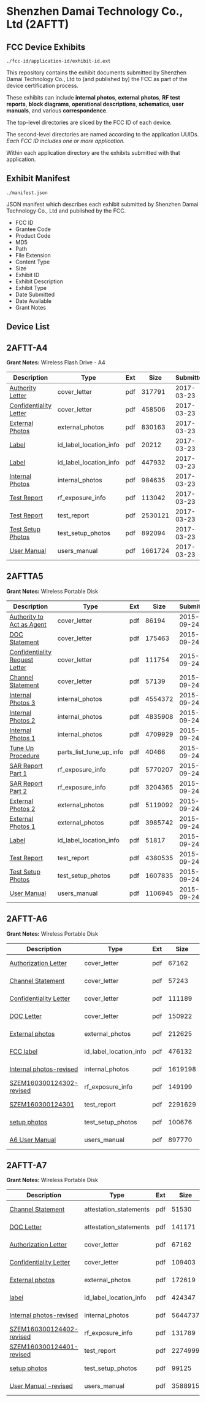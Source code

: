 # Shenzhen Damai Technology Co., Ltd (2AFTT)
## FCC Device Exhibits

```
./fcc-id/application-id/exhibit-id.ext
```

This repository contains the exhibit documents submitted by Shenzhen Damai Technology Co., Ltd to (and published by) the FCC as part of the device certification process.

These exhibits can include **internal photos**, **external photos**, **RF test reports**, **block diagrams**, **operational descriptions**, **schematics**, **user manuals**, and various **correspondence**.

The top-level directories are sliced by the FCC ID of each device.

The second-level directories are named according to the application UUIDs. *Each FCC ID includes one or more application.*

Within each application directory are the exhibits submitted with that application. 

## Exhibit Manifest

```
./manifest.json
```

JSON manifest which describes each exhibit submitted by Shenzhen Damai Technology Co., Ltd and published by the FCC.

- FCC ID
- Grantee Code
- Product Code
- MD5
- Path
- File Extension
- Content Type
- Size
- Exhibit ID
- Exhibit Description
- Exhibit Type
- Date Submitted
- Date Available
- Grant Notes

## Device List
## 2AFTT-A4
**Grant Notes:** Wireless Flash Drive - A4

| Description | Type | Ext | Size | Submitted | Available |
| ----------- | ---- | --- | ---- | --------- | --------- |
| [Authority Letter](2AFTT-A4/ca7777b2e5d82ed00b93557524acfba2/3328495.pdf) | cover_letter | pdf | 317791 | 2017-03-23 | 2017-03-23 |
| [Confidentiality Letter](2AFTT-A4/ca7777b2e5d82ed00b93557524acfba2/3328496.pdf) | cover_letter | pdf | 458506 | 2017-03-23 | 2017-03-23 |
| [External Photos](2AFTT-A4/ca7777b2e5d82ed00b93557524acfba2/3328494.pdf) | external_photos | pdf | 830163 | 2017-03-23 | 2017-03-23 |
| [Label](2AFTT-A4/ca7777b2e5d82ed00b93557524acfba2/3328498.pdf) | id_label_location_info | pdf | 20212 | 2017-03-23 | 2017-03-23 |
| [Label](2AFTT-A4/ca7777b2e5d82ed00b93557524acfba2/3328499.pdf) | id_label_location_info | pdf | 447932 | 2017-03-23 | 2017-03-23 |
| [Internal Photos](2AFTT-A4/ca7777b2e5d82ed00b93557524acfba2/3328497.pdf) | internal_photos | pdf | 984635 | 2017-03-23 | 2017-03-23 |
| [Test Report](2AFTT-A4/ca7777b2e5d82ed00b93557524acfba2/3328504.pdf) | rf_exposure_info | pdf | 113042 | 2017-03-23 | 2017-03-23 |
| [Test Report](2AFTT-A4/ca7777b2e5d82ed00b93557524acfba2/3328503.pdf) | test_report | pdf | 2530121 | 2017-03-23 | 2017-03-23 |
| [Test Setup Photos](2AFTT-A4/ca7777b2e5d82ed00b93557524acfba2/3328502.pdf) | test_setup_photos | pdf | 892094 | 2017-03-23 | 2017-03-23 |
| [User Manual](2AFTT-A4/ca7777b2e5d82ed00b93557524acfba2/3328505.pdf) | users_manual | pdf | 1661724 | 2017-03-23 | 2017-03-23 |
## 2AFTTA5
**Grant Notes:** Wireless Portable Disk

| Description | Type | Ext | Size | Submitted | Available |
| ----------- | ---- | --- | ---- | --------- | --------- |
| [Authority to Act as Agent](2AFTTA5/0f198ecac88ec97cad12bb6a4de7eea1/2760666.pdf) | cover_letter | pdf | 86194 | 2015-09-24 | 2015-09-24 |
| [DOC Statement](2AFTTA5/0f198ecac88ec97cad12bb6a4de7eea1/2760671.pdf) | cover_letter | pdf | 175463 | 2015-09-24 | 2015-09-24 |
| [Confidentiality Request Letter](2AFTTA5/0f198ecac88ec97cad12bb6a4de7eea1/2760672.pdf) | cover_letter | pdf | 111754 | 2015-09-24 | 2015-09-24 |
| [Channel Statement](2AFTTA5/0f198ecac88ec97cad12bb6a4de7eea1/2760673.pdf) | cover_letter | pdf | 57139 | 2015-09-24 | 2015-09-24 |
| [Internal Photos 3](2AFTTA5/0f198ecac88ec97cad12bb6a4de7eea1/2760625.pdf) | internal_photos | pdf | 4554372 | 2015-09-24 | 2015-09-24 |
| [Internal Photos 2](2AFTTA5/0f198ecac88ec97cad12bb6a4de7eea1/2760626.pdf) | internal_photos | pdf | 4835908 | 2015-09-24 | 2015-09-24 |
| [Internal Photos 1](2AFTTA5/0f198ecac88ec97cad12bb6a4de7eea1/2760627.pdf) | internal_photos | pdf | 4709929 | 2015-09-24 | 2015-09-24 |
| [Tune Up Procedure](2AFTTA5/0f198ecac88ec97cad12bb6a4de7eea1/2760619.pdf) | parts_list_tune_up_info | pdf | 40466 | 2015-09-24 | 2015-09-24 |
| [SAR Report Part 1](2AFTTA5/0f198ecac88ec97cad12bb6a4de7eea1/2760620.pdf) | rf_exposure_info | pdf | 5770207 | 2015-09-24 | 2015-09-24 |
| [SAR Report Part 2](2AFTTA5/0f198ecac88ec97cad12bb6a4de7eea1/2760621.pdf) | rf_exposure_info | pdf | 3204365 | 2015-09-24 | 2015-09-24 |
| [External Photos 2](2AFTTA5/0f198ecac88ec97cad12bb6a4de7eea1/2760667.pdf) | external_photos | pdf | 5119092 | 2015-09-24 | 2015-09-24 |
| [External Photos 1](2AFTTA5/0f198ecac88ec97cad12bb6a4de7eea1/2760670.pdf) | external_photos | pdf | 3985742 | 2015-09-24 | 2015-09-24 |
| [Label](2AFTTA5/0f198ecac88ec97cad12bb6a4de7eea1/2760624.pdf) | id_label_location_info | pdf | 51817 | 2015-09-24 | 2015-09-24 |
| [Test Report](2AFTTA5/0f198ecac88ec97cad12bb6a4de7eea1/2760622.pdf) | test_report | pdf | 4380535 | 2015-09-24 | 2015-09-24 |
| [Test Setup Photos](2AFTTA5/0f198ecac88ec97cad12bb6a4de7eea1/2760623.pdf) | test_setup_photos | pdf | 1607835 | 2015-09-24 | 2015-09-24 |
| [User Manual](2AFTTA5/0f198ecac88ec97cad12bb6a4de7eea1/2760618.pdf) | users_manual | pdf | 1106945 | 2015-09-24 | 2015-09-24 |
## 2AFTT-A6
**Grant Notes:** Wireless Portable Disk

| Description | Type | Ext | Size | Submitted | Available |
| ----------- | ---- | --- | ---- | --------- | --------- |
| [Authorization Letter](2AFTT-A6/88cdcc549c2d970a8313a3592ff94546/2994712.pdf) | cover_letter | pdf | 67162 | 2016-05-18 | 2016-05-19 |
| [Channel Statement](2AFTT-A6/88cdcc549c2d970a8313a3592ff94546/2994713.pdf) | cover_letter | pdf | 57243 | 2016-05-18 | 2016-05-19 |
| [Confidentiality Letter](2AFTT-A6/88cdcc549c2d970a8313a3592ff94546/2994714.pdf) | cover_letter | pdf | 111189 | 2016-05-18 | 2016-05-19 |
| [DOC Letter](2AFTT-A6/88cdcc549c2d970a8313a3592ff94546/2994715.pdf) | cover_letter | pdf | 150922 | 2016-05-18 | 2016-05-19 |
| [External photos](2AFTT-A6/88cdcc549c2d970a8313a3592ff94546/2994716.pdf) | external_photos | pdf | 212625 | 2016-05-18 | 2016-05-19 |
| [FCC label](2AFTT-A6/88cdcc549c2d970a8313a3592ff94546/2994718.pdf) | id_label_location_info | pdf | 476132 | 2016-05-18 | 2016-05-19 |
| [Internal photos-revised](2AFTT-A6/88cdcc549c2d970a8313a3592ff94546/2994717.pdf) | internal_photos | pdf | 1619198 | 2016-05-18 | 2016-05-19 |
| [SZEM160300124302-revised](2AFTT-A6/88cdcc549c2d970a8313a3592ff94546/2994720.pdf) | rf_exposure_info | pdf | 149199 | 2016-05-18 | 2016-05-19 |
| [SZEM160300124301](2AFTT-A6/88cdcc549c2d970a8313a3592ff94546/2994722.pdf) | test_report | pdf | 2291629 | 2016-05-18 | 2016-05-19 |
| [setup photos](2AFTT-A6/88cdcc549c2d970a8313a3592ff94546/2994723.pdf) | test_setup_photos | pdf | 100676 | 2016-05-18 | 2016-05-19 |
| [A6 User Manual](2AFTT-A6/88cdcc549c2d970a8313a3592ff94546/2994724.pdf) | users_manual | pdf | 897770 | 2016-05-18 | 2016-05-19 |
## 2AFTT-A7
**Grant Notes:** Wireless Portable Disk

| Description | Type | Ext | Size | Submitted | Available |
| ----------- | ---- | --- | ---- | --------- | --------- |
| [Channel Statement](2AFTT-A7/45c15b513fb1fe625d0d782e6671c9b6/2997494.pdf) | attestation_statements | pdf | 51530 | 2016-05-20 | 2016-05-22 |
| [DOC Letter](2AFTT-A7/45c15b513fb1fe625d0d782e6671c9b6/2997495.pdf) | attestation_statements | pdf | 141171 | 2016-05-20 | 2016-05-22 |
| [Authorization Letter](2AFTT-A7/45c15b513fb1fe625d0d782e6671c9b6/2994712.pdf) | cover_letter | pdf | 67162 | 2016-05-20 | 2016-05-22 |
| [Confidentiality Letter](2AFTT-A7/45c15b513fb1fe625d0d782e6671c9b6/2997496.pdf) | cover_letter | pdf | 109403 | 2016-05-20 | 2016-05-22 |
| [External photos](2AFTT-A7/45c15b513fb1fe625d0d782e6671c9b6/2997497.pdf) | external_photos | pdf | 172619 | 2016-05-20 | 2016-05-22 |
| [label](2AFTT-A7/45c15b513fb1fe625d0d782e6671c9b6/2997498.pdf) | id_label_location_info | pdf | 424347 | 2016-05-20 | 2016-05-22 |
| [Internal photos-revised](2AFTT-A7/45c15b513fb1fe625d0d782e6671c9b6/2997499.pdf) | internal_photos | pdf | 5644737 | 2016-05-20 | 2016-05-22 |
| [SZEM160300124402-revised](2AFTT-A7/45c15b513fb1fe625d0d782e6671c9b6/2997502.pdf) | rf_exposure_info | pdf | 131789 | 2016-05-20 | 2016-05-22 |
| [SZEM160300124401-revised](2AFTT-A7/45c15b513fb1fe625d0d782e6671c9b6/2997504.pdf) | test_report | pdf | 2274999 | 2016-05-20 | 2016-05-22 |
| [setup photos](2AFTT-A7/45c15b513fb1fe625d0d782e6671c9b6/2997503.pdf) | test_setup_photos | pdf | 99125 | 2016-05-20 | 2016-05-22 |
| [User Manual -revised](2AFTT-A7/45c15b513fb1fe625d0d782e6671c9b6/2997505.pdf) | users_manual | pdf | 3588915 | 2016-05-20 | 2016-05-22 |
